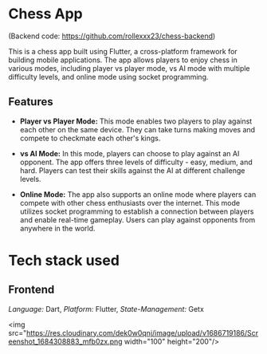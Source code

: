 # Chess App 
(Backend code: https://github.com/rollexxx23/chess-backend)

This is a chess app built using Flutter, a cross-platform framework for building mobile applications. The app allows players to enjoy chess in various modes, including player vs player mode, vs AI mode with multiple difficulty levels, and online mode using socket programming.

## Features

- **Player vs Player Mode:** This mode enables two players to play against each other on the same device. They can take turns making moves and compete to checkmate each other's kings.

- **vs AI Mode:** In this mode, players can choose to play against an AI opponent. The app offers three levels of difficulty - easy, medium, and hard. Players can test their skills against the AI at different challenge levels.

- **Online Mode:** The app also supports an online mode where players can compete with other chess enthusiasts over the internet. This mode utilizes socket programming to establish a connection between players and enable real-time gameplay. Users can play against opponents from anywhere in the world.



# Tech stack used

## Frontend
*Language:* Dart,
*Platform:* Flutter,
*State-Management:* Getx

<img src="https://res.cloudinary.com/dek0w0qnj/image/upload/v1686719186/Screenshot_1684308883_mfb0zx.png width="100" height="200"/>
